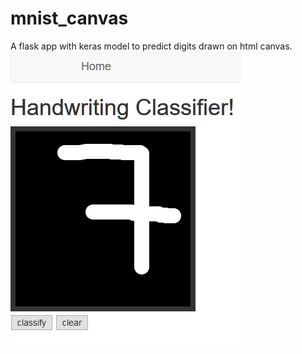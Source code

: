 # mnist_canvas
A flask app with keras model to predict digits drawn on html canvas.
![Homepage](https://raw.githubusercontent.com/RajiReddy-A/mnist_canvas/master/static/images/sample1.PNG)
